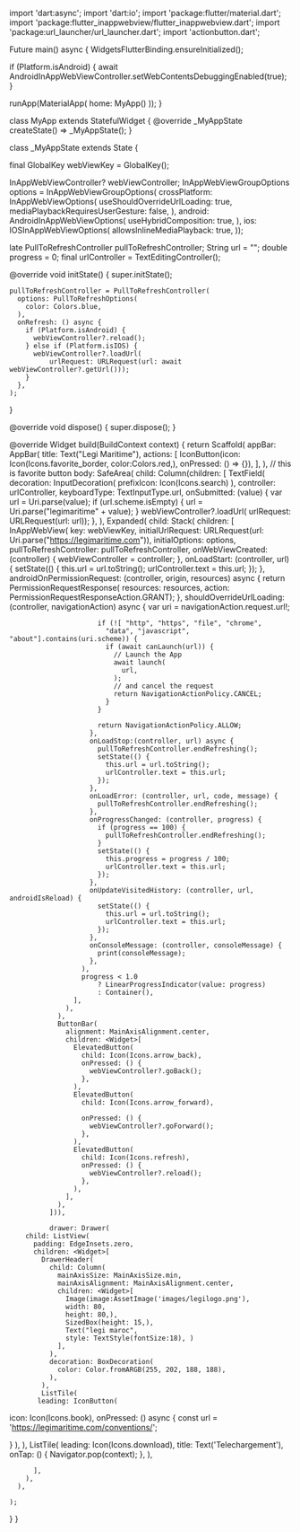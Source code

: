 import 'dart:async';
import 'dart:io';
import 'package:flutter/material.dart';
import 'package:flutter_inappwebview/flutter_inappwebview.dart';
import 'package:url_launcher/url_launcher.dart';
import 'actionbutton.dart';

Future main() async {
  WidgetsFlutterBinding.ensureInitialized();

  if (Platform.isAndroid) {
    await AndroidInAppWebViewController.setWebContentsDebuggingEnabled(true);
  }

  runApp(MaterialApp(
      home: MyApp()
  ));
}

class MyApp extends StatefulWidget {
  @override
  _MyAppState createState() => _MyAppState();
}

class _MyAppState extends State<MyApp> {

  final GlobalKey webViewKey = GlobalKey();

  InAppWebViewController? webViewController;
  InAppWebViewGroupOptions options = InAppWebViewGroupOptions(
      crossPlatform: InAppWebViewOptions(
        useShouldOverrideUrlLoading: true,
        mediaPlaybackRequiresUserGesture: false,
      ),
      android: AndroidInAppWebViewOptions(
        useHybridComposition: true,
      ),
      ios: IOSInAppWebViewOptions(
        allowsInlineMediaPlayback: true,
      ));

  late PullToRefreshController pullToRefreshController;
  String url = "";
  double progress = 0;
  final urlController = TextEditingController();

  @override
  void initState() {
    super.initState();

    pullToRefreshController = PullToRefreshController(
      options: PullToRefreshOptions(
        color: Colors.blue,
      ),
      onRefresh: () async {
        if (Platform.isAndroid) {
          webViewController?.reload();
        } else if (Platform.isIOS) {
          webViewController?.loadUrl(
              urlRequest: URLRequest(url: await webViewController?.getUrl()));
        }
      },
    );
  }

  @override
  void dispose() {
    super.dispose();
  }

  @override
  Widget build(BuildContext context) {
    return Scaffold(
          appBar: AppBar(
        title: Text("Legi Maritime"),
        actions: <Widget>[
          IconButton(icon: Icon(Icons.favorite_border, color:Colors.red,),  onPressed: () => {}),
        ],
      ), // this is favorite button
          body: SafeArea(
              child: Column(children: <Widget>[
                TextField(
                  decoration: InputDecoration(
                      prefixIcon: Icon(Icons.search)
                  ),
                  controller: urlController,
                  keyboardType: TextInputType.url,
                  onSubmitted: (value) {
                    var url = Uri.parse(value);
                    if (url.scheme.isEmpty) {
                      url = Uri.parse("legimaritime" + value);
                    }
                    webViewController?.loadUrl(
                        urlRequest: URLRequest(url: url));
                  },
                ),
                Expanded(
                  child: Stack(
                    children: [
                      InAppWebView(
                        key: webViewKey,
                        initialUrlRequest:
                        URLRequest(url: Uri.parse("https://legimaritime.com")),
                        initialOptions: options,
                        pullToRefreshController: pullToRefreshController,
                        onWebViewCreated: (controller) {
                          webViewController = controller;
                        },
                        onLoadStart: (controller, url) {
                          setState(() {
                            this.url = url.toString();
                            urlController.text = this.url;
                          });
                        },
                        androidOnPermissionRequest: (controller, origin, resources) async {
                          return PermissionRequestResponse(
                              resources: resources,
                              action: PermissionRequestResponseAction.GRANT);
                        },
                        shouldOverrideUrlLoading: (controller, navigationAction) async {
                          var uri = navigationAction.request.url!;

                          if (![ "http", "https", "file", "chrome",
                            "data", "javascript", "about"].contains(uri.scheme)) {
                            if (await canLaunch(url)) {
                              // Launch the App
                              await launch(
                                url,
                              );
                              // and cancel the request
                              return NavigationActionPolicy.CANCEL;
                            }
                          }

                          return NavigationActionPolicy.ALLOW;
                        },
                        onLoadStop:(controller, url) async {
                          pullToRefreshController.endRefreshing();
                          setState(() {
                            this.url = url.toString();
                            urlController.text = this.url;
                          });
                        },
                        onLoadError: (controller, url, code, message) {
                          pullToRefreshController.endRefreshing();
                        },
                        onProgressChanged: (controller, progress) {
                          if (progress == 100) {
                            pullToRefreshController.endRefreshing();
                          }
                          setState(() {
                            this.progress = progress / 100;
                            urlController.text = this.url;
                          });
                        },
                        onUpdateVisitedHistory: (controller, url, androidIsReload) {
                          setState(() {
                            this.url = url.toString();
                            urlController.text = this.url;
                          });
                        },
                        onConsoleMessage: (controller, consoleMessage) {
                          print(consoleMessage);
                        },
                      ),
                      progress < 1.0
                          ? LinearProgressIndicator(value: progress)
                          : Container(),
                    ],
                  ),
                ),
                ButtonBar(
                  alignment: MainAxisAlignment.center,
                  children: <Widget>[
                    ElevatedButton(
                      child: Icon(Icons.arrow_back),
                      onPressed: () {
                        webViewController?.goBack();
                      },
                    ),
                    ElevatedButton(
                      child: Icon(Icons.arrow_forward),
                
                      onPressed: () {
                        webViewController?.goForward();
                      },
                    ),
                    ElevatedButton(
                      child: Icon(Icons.refresh),
                      onPressed: () {
                        webViewController?.reload();
                      },
                    ),
                  ],
                ),
              ])),
              
              drawer: Drawer(
        child: ListView(
          padding: EdgeInsets.zero,
          children: <Widget>[
            DrawerHeader(
              child: Column(
                mainAxisSize: MainAxisSize.min,
                mainAxisAlignment: MainAxisAlignment.center,
                children: <Widget>[
                  Image(image:AssetImage('images/legilogo.png'),
                  width: 80,
                  height: 80,),
                  SizedBox(height: 15,),
                  Text("legi maroc",
                  style: TextStyle(fontSize:18), )
                ],
              ),
              decoration: BoxDecoration(
                color: Color.fromARGB(255, 202, 188, 188),
              ),
            ),
            ListTile(
           leading: IconButton(
 icon: Icon(Icons.book),
 onPressed: () async {
  const url = 'https://legimaritime.com/conventions/';
  
 }
),
            ),
            ListTile(
              leading: Icon(Icons.download),
              title: Text('Telechargement'),
              onTap: () {
                Navigator.pop(context);
              },
            ),
             
          ],
        ),
      ),
             
    );
  }
}

